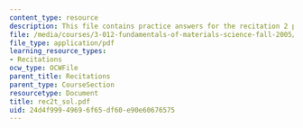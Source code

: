 ```yaml
---
content_type: resource
description: This file contains practice answers for the recitation 2 problems.
file: /media/courses/3-012-fundamentals-of-materials-science-fall-2005/24d4f99949696f65df60e90e60676575_rec2t_sol.pdf
file_type: application/pdf
learning_resource_types:
- Recitations
ocw_type: OCWFile
parent_title: Recitations
parent_type: CourseSection
resourcetype: Document
title: rec2t_sol.pdf
uid: 24d4f999-4969-6f65-df60-e90e60676575
---
```


